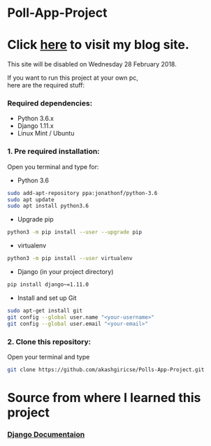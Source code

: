 # Poll-App-Project 

# Click [here](http://akashpollapp.pythonanywhere.com/polls/) to visit my blog site. <br />
This site will be disabled on Wednesday 28 February 2018.

If you want to run this project at your own pc,<br />
here are the required stuff:

### Required dependencies:

- Python 3.6.x
- Django 1.11.x
- Linux Mint / Ubuntu


### 1. Pre required installation:
Open you terminal and type for:

- Python 3.6

```bash
sudo add-apt-repository ppa:jonathonf/python-3.6
sudo apt update
sudo apt install python3.6
```

- Upgrade pip

```bash
python3 -m pip install --user --upgrade pip
```

- virtualenv

```bash
python3 -m pip install --user virtualenv
```

- Django (in your project directory)
```bash
pip install django~=1.11.0
```
- Install and set up Git
```bash
sudo apt-get install git
git config --global user.name "<your-username>"
git config --global user.email "<your-email>"
```

### 2. Clone this repository:
Open your terminal and type

```bash
git clone https://github.com/akashgiricse/Polls-App-Project.git
```

# Source from where I learned this project 

### [Django Documentaion](https://docs.djangoproject.com/en/1.11/intro/)